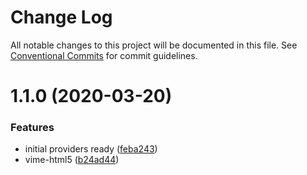 # Change Log

All notable changes to this project will be documented in this file.
See [Conventional Commits](https://conventionalcommits.org) for commit guidelines.

# 1.1.0 (2020-03-20)


### Features

* initial providers ready ([feba243](https://github.com/vime-js/vime/commit/feba243c7807f757daa01b5afaf7c9488c430715))
* vime-html5 ([b24ad44](https://github.com/vime-js/vime/commit/b24ad449e63d00b6e8a98810a4775f690fe58a28))
